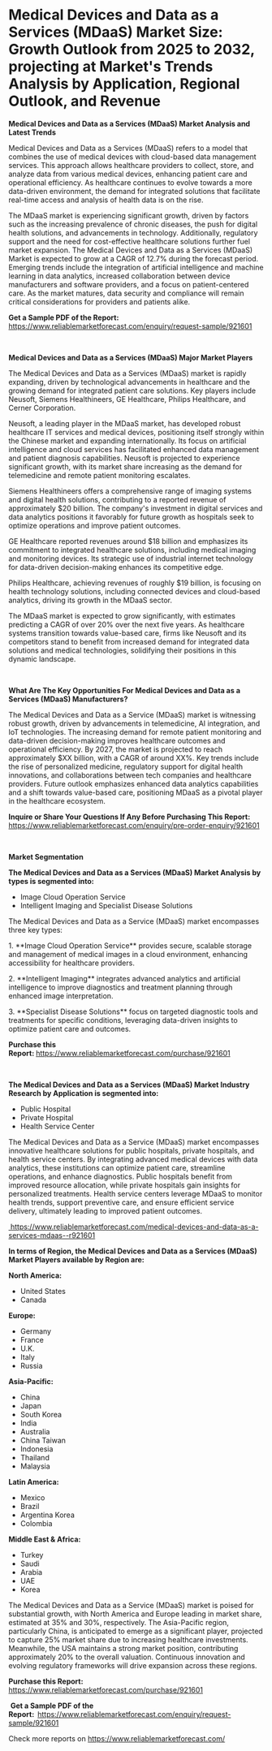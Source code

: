 <p><h1>Medical Devices and Data as a Services (MDaaS) Market Size: Growth Outlook from 2025 to 2032, projecting at Market's Trends Analysis by Application, Regional Outlook, and Revenue</h1></p><p><strong>Medical Devices and Data as a Services (MDaaS) Market Analysis and Latest Trends</strong></p>
<p><p>Medical Devices and Data as a Services (MDaaS) refers to a model that combines the use of medical devices with cloud-based data management services. This approach allows healthcare providers to collect, store, and analyze data from various medical devices, enhancing patient care and operational efficiency. As healthcare continues to evolve towards a more data-driven environment, the demand for integrated solutions that facilitate real-time access and analysis of health data is on the rise.</p><p>The MDaaS market is experiencing significant growth, driven by factors such as the increasing prevalence of chronic diseases, the push for digital health solutions, and advancements in technology. Additionally, regulatory support and the need for cost-effective healthcare solutions further fuel market expansion. The Medical Devices and Data as a Services (MDaaS) Market is expected to grow at a CAGR of 12.7% during the forecast period. Emerging trends include the integration of artificial intelligence and machine learning in data analytics, increased collaboration between device manufacturers and software providers, and a focus on patient-centered care. As the market matures, data security and compliance will remain critical considerations for providers and patients alike.</p></p>
<p><strong>Get a Sample PDF of the Report:&nbsp;</strong> <a href="https://www.reliablemarketforecast.com/enquiry/request-sample/921601?utm_campaign=1906&utm_medium=2&utm_source=Github&utm_content=ia&utm_term=11032025&utm_id=medical-devices-and-data-as-a-services-mdaas">https://www.reliablemarketforecast.com/enquiry/request-sample/921601</a></p>
<p>&nbsp;</p>
<p><strong>Medical Devices and Data as a Services (MDaaS) Major Market Players</strong></p>
<p><p>The Medical Devices and Data as a Services (MDaaS) market is rapidly expanding, driven by technological advancements in healthcare and the growing demand for integrated patient care solutions. Key players include Neusoft, Siemens Healthineers, GE Healthcare, Philips Healthcare, and Cerner Corporation.</p><p>Neusoft, a leading player in the MDaaS market, has developed robust healthcare IT services and medical devices, positioning itself strongly within the Chinese market and expanding internationally. Its focus on artificial intelligence and cloud services has facilitated enhanced data management and patient diagnosis capabilities. Neusoft is projected to experience significant growth, with its market share increasing as the demand for telemedicine and remote patient monitoring escalates.</p><p>Siemens Healthineers offers a comprehensive range of imaging systems and digital health solutions, contributing to a reported revenue of approximately $20 billion. The company's investment in digital services and data analytics positions it favorably for future growth as hospitals seek to optimize operations and improve patient outcomes.</p><p>GE Healthcare reported revenues around $18 billion and emphasizes its commitment to integrated healthcare solutions, including medical imaging and monitoring devices. Its strategic use of industrial internet technology for data-driven decision-making enhances its competitive edge.</p><p>Philips Healthcare, achieving revenues of roughly $19 billion, is focusing on health technology solutions, including connected devices and cloud-based analytics, driving its growth in the MDaaS sector.</p><p>The MDaaS market is expected to grow significantly, with estimates predicting a CAGR of over 20% over the next five years. As healthcare systems transition towards value-based care, firms like Neusoft and its competitors stand to benefit from increased demand for integrated data solutions and medical technologies, solidifying their positions in this dynamic landscape.</p></p>
<p>&nbsp;</p>
<p><strong>What Are The Key Opportunities For Medical Devices and Data as a Services (MDaaS) Manufacturers?</strong></p>
<p><p>The Medical Devices and Data as a Service (MDaaS) market is witnessing robust growth, driven by advancements in telemedicine, AI integration, and IoT technologies. The increasing demand for remote patient monitoring and data-driven decision-making improves healthcare outcomes and operational efficiency. By 2027, the market is projected to reach approximately $XX billion, with a CAGR of around XX%. Key trends include the rise of personalized medicine, regulatory support for digital health innovations, and collaborations between tech companies and healthcare providers. Future outlook emphasizes enhanced data analytics capabilities and a shift towards value-based care, positioning MDaaS as a pivotal player in the healthcare ecosystem.</p></p>
<p><strong>Inquire or Share Your Questions If Any Before Purchasing This Report:</strong> <a href="https://www.reliablemarketforecast.com/enquiry/pre-order-enquiry/921601?utm_campaign=1906&utm_medium=2&utm_source=Github&utm_content=ia&utm_term=11032025&utm_id=medical-devices-and-data-as-a-services-mdaas">https://www.reliablemarketforecast.com/enquiry/pre-order-enquiry/921601</a></p>
<p>&nbsp;</p>
<p><strong>Market Segmentation</strong></p>
<p><strong>The Medical Devices and Data as a Services (MDaaS) Market Analysis by types is segmented into:</strong></p>
<p><ul><li>Image Cloud Operation Service</li><li>Intelligent Imaging and Specialist Disease Solutions</li></ul></p>
<p><p>The Medical Devices and Data as a Service (MDaaS) market encompasses three key types: </p><p>1. **Image Cloud Operation Service** provides secure, scalable storage and management of medical images in a cloud environment, enhancing accessibility for healthcare providers. </p><p>2. **Intelligent Imaging** integrates advanced analytics and artificial intelligence to improve diagnostics and treatment planning through enhanced image interpretation. </p><p>3. **Specialist Disease Solutions** focus on targeted diagnostic tools and treatments for specific conditions, leveraging data-driven insights to optimize patient care and outcomes.</p></p>
<p><strong>Purchase this Report:&nbsp;</strong><a href="https://www.reliablemarketforecast.com/purchase/921601?utm_campaign=1906&utm_medium=2&utm_source=Github&utm_content=ia&utm_term=11032025&utm_id=medical-devices-and-data-as-a-services-mdaas">https://www.reliablemarketforecast.com/purchase/921601</a></p>
<p>&nbsp;</p>
<p><strong>The Medical Devices and Data as a Services (MDaaS) Market Industry Research by Application is segmented into:</strong></p>
<p><ul><li>Public Hospital</li><li>Private Hospital</li><li>Health Service Center</li></ul></p>
<p><p>The Medical Devices and Data as a Service (MDaaS) market encompasses innovative healthcare solutions for public hospitals, private hospitals, and health service centers. By integrating advanced medical devices with data analytics, these institutions can optimize patient care, streamline operations, and enhance diagnostics. Public hospitals benefit from improved resource allocation, while private hospitals gain insights for personalized treatments. Health service centers leverage MDaaS to monitor health trends, support preventive care, and ensure efficient service delivery, ultimately leading to improved patient outcomes.</p></p>
<p><a href="https://www.reliablemarketforecast.com/medical-devices-and-data-as-a-services-mdaas--r921601?utm_campaign=1906&utm_medium=2&utm_source=Github&utm_content=ia&utm_term=11032025&utm_id=medical-devices-and-data-as-a-services-mdaas">&nbsp;https://www.reliablemarketforecast.com/medical-devices-and-data-as-a-services-mdaas--r921601</a></p>
<p><strong>In terms of Region, the Medical Devices and Data as a Services (MDaaS) Market Players available by Region are:</strong></p>
<p>
    <p> <strong> North America: </strong>
        <ul>
            <li>United States</li>
            <li>Canada</li>
        </ul>
        </p> 
    <p> <strong> Europe: </strong>
        <ul>
            <li>Germany</li>
            <li>France</li>
            <li>U.K.</li>
            <li>Italy</li>
            <li>Russia</li>
        </ul>
        </p> 
    <p> <strong> Asia-Pacific: </strong>
        <ul>
            <li>China</li>
            <li>Japan</li>
            <li>South Korea</li>
            <li>India</li>
            <li>Australia</li>
            <li>China Taiwan</li>
            <li>Indonesia</li>
            <li>Thailand</li>
            <li>Malaysia</li>
        </ul>
        </p> 
    <p> <strong> Latin America: </strong>
        <ul>
            <li>Mexico</li>
            <li>Brazil</li>
            <li>Argentina Korea</li>
            <li>Colombia</li>
        </ul>
        </p> 
    <p> <strong> Middle East & Africa: </strong>
        <ul>
            <li>Turkey</li>
            <li>Saudi</li>
            <li>Arabia</li>
            <li>UAE</li>
            <li>Korea</li>
        </ul>
    </p>
    </p>
<p><p>The Medical Devices and Data as a Service (MDaaS) market is poised for substantial growth, with North America and Europe leading in market share, estimated at 35% and 30%, respectively. The Asia-Pacific region, particularly China, is anticipated to emerge as a significant player, projected to capture 25% market share due to increasing healthcare investments. Meanwhile, the USA maintains a strong market position, contributing approximately 20% to the overall valuation. Continuous innovation and evolving regulatory frameworks will drive expansion across these regions.</p></p>
<p><strong>Purchase this Report: </strong><a href="https://www.reliablemarketforecast.com/purchase/921601?utm_campaign=1906&utm_medium=2&utm_source=Github&utm_content=ia&utm_term=11032025&utm_id=medical-devices-and-data-as-a-services-mdaas">https://www.reliablemarketforecast.com/purchase/921601</a></p>
<p>&nbsp;<strong>Get a Sample PDF of the Report:&nbsp;&nbsp;</strong><a href="https://www.reliablemarketforecast.com/enquiry/request-sample/921601?utm_campaign=1906&utm_medium=2&utm_source=Github&utm_content=ia&utm_term=11032025&utm_id=medical-devices-and-data-as-a-services-mdaas">https://www.reliablemarketforecast.com/enquiry/request-sample/921601</a></p>
<p><strong></strong></p>
<p>Check more reports on <a href="https://www.reliablemarketforecast.com/?utm_campaign=1906&utm_medium=2&utm_source=Github&utm_content=ia&utm_term=11032025&utm_id=medical-devices-and-data-as-a-services-mdaas">https://www.reliablemarketforecast.com/</a></p>